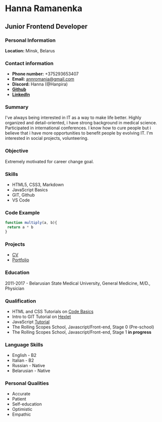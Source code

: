 # Hanna Ramanenka
## Junior Frontend Developer
### Personal Information
**Location:** Minsk, Belarus

### Contact information
+ **Phone number:** +375293653407
+ **Email:** annromania@gmail.com
+ **Discord:** Hanna (@Hanpira)
+ **[Github](https://github.com/Hanpira)** 
+ **[LinkedIn](https://www.linkedin.com/in/hanna-ramanenka-543519229/)**

### Summary
I've always being interested in IT as a way to make life better. Highly organized and detail-oriented, i have strong background in medical science. Participated in international conferences. I know how to cure people but i believe that i have more opportunities to benefit people by evolving IT. I'm interested in social projects, volunteering.

### Objective
Extremely motivated for career change goal.

### Skills
+ HTML5, CSS3, Markdown
+ JavaScript Basics
+ GIT, Github
+ VS Code

### Code Example
``` JavaScript
function multiply(a, b){
 return a * b
}
```

### Projects
+ [CV](https://hanpira.github.io/rsschool-cv/)
+ [Portfolio]()

### Education
2011-2017 - Belarusian State Medical University, General Medicine, M/D., Physician

### Qualification
+ HTML and CSS Tutorials on [Code Basics](https://ru.code-basics.com/)
+ Intro to GIT Tutorial on  [Hexlet](https://ru.hexlet.io/)
+ JavaScript [Tutorial](https://learn.javascript.ru/)
+ The Rolling Scopes School, Javascript/Front-end, Stage 0 (Pre-school)
+ The Rolling Scopes School, Javascript/Front-end, Stage 1 **in progress**

### Language Skills
+ English - B2
+ Italian - B2
+ Russian - Native
+ Belarusian - Native

### Personal Qualities
+ Accurate
+ Patient
+ Self-education
+ Optimistic
+ Empathic
